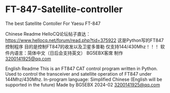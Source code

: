 # FT-847-Satellite-controller
The best Satellite Contoller For Yaesu FT-847

Chinese Readme
HelloCQ论坛帖子直达：https://www.hellocq.net/forum/read.php?tid=375922
这是Python写的FT847控制程序
目的是控制FT847的收发以及卫星多普勒 仅支持144/430Mhz！！！
软件内语言：简体中文（日后会支持英文）
BG5EBX客席 制作 3200141925@qq.com

English Readme
This is an FT847 CAT control program written in Python.
Used to control the transceiver and satellite operation of FT847 under 144Mhz/430Mhz.
In-program language: Simplified Chinese (English will be supported in the future)
Made by BG5EBX 2024-02 3200141925@qq.com
